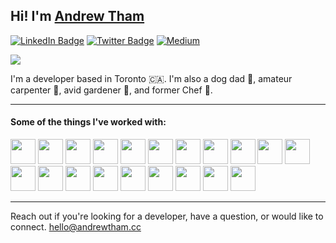 ## Hi! I'm [Andrew Tham](https://andrewtham.cc)

[<img src="https://img.shields.io/badge/LinkedIn-blue?style=for-the-badge&logo=linkedin&logoColor=white" alt="LinkedIn Badge"/>](https://www.linkedin.com/in/andrewthamcc)
[<img src="https://img.shields.io/badge/Twitter-blue?style=for-the-badge&logo=twitter&logoColor=white" alt="Twitter Badge"/>](https://twitter.com/andrew_tham)
[<img src="https://img.shields.io/badge/Medium-12100E?style=for-the-badge&logo=medium&logoColor=white" alt="Medium"/>](https://medium.com/@andrew.tham.cc)

![](https://user-images.githubusercontent.com/45271739/193426162-4261d4ab-33f5-4ae0-9ec7-03a40d96c705.png)

I'm a developer based in Toronto 🇨🇦. I'm also a dog dad 🐶, amateur carpenter 🔨, avid gardener 🌱, and former Chef 🍜.

<hr />

#### Some of the things I've worked with:
<div>
  <img src="https://cdn.jsdelivr.net/gh/devicons/devicon/icons/html5/html5-original.svg" height="40px" width="40px"/>
  <img src="https://cdn.jsdelivr.net/gh/devicons/devicon/icons/css3/css3-original.svg" height="40px" width="40px" />
  <img src="https://cdn.jsdelivr.net/gh/devicons/devicon/icons/sass/sass-original.svg" height="40px" width="40px" />
  <img src="https://cdn.jsdelivr.net/gh/devicons/devicon/icons/javascript/javascript-original.svg" height="40px" width="40px" />
  <img src="https://cdn.jsdelivr.net/gh/devicons/devicon/icons/typescript/typescript-original.svg" height="40px" width="40px" />
  <img src="https://cdn.jsdelivr.net/gh/devicons/devicon/icons/jest/jest-plain.svg" height="40px" width="40px"/>
  <img src="https://cdn.jsdelivr.net/gh/devicons/devicon/icons/gatsby/gatsby-plain.svg" height="40px" width="40px"/>
  <img src="https://cdn.jsdelivr.net/gh/devicons/devicon/icons/react/react-original.svg" height="40px" width="40px" />
  <img src="https://cdn.jsdelivr.net/gh/devicons/devicon/icons/tailwindcss/tailwindcss-original-wordmark.svg" height="40px" width="40px" />
  <img src="https://cdn.jsdelivr.net/gh/devicons/devicon/icons/graphql/graphql-plain.svg" height="40px" width="40px"/>
  <img src="https://cdn.jsdelivr.net/gh/devicons/devicon/icons/redux/redux-original.svg" height="40px" width="40px"/>
  <img src="https://cdn.jsdelivr.net/gh/devicons/devicon/icons/storybook/storybook-original.svg" height="40px" width="40px"/>
  <img src="https://cdn.jsdelivr.net/gh/devicons/devicon/icons/nodejs/nodejs-original.svg" height="40px" width="40px"/>
  <img src="https://cdn.jsdelivr.net/gh/devicons/devicon/icons/express/express-original.svg" height="40px/ width="40px">
  <img src="https://cdn.jsdelivr.net/gh/devicons/devicon/icons/firebase/firebase-plain.svg" height="40px" width="40px"/>
  <img src="https://cdn.jsdelivr.net/gh/devicons/devicon/icons/mongodb/mongodb-original.svg" height="40px" width="40px"/>
  <img src="https://cdn.jsdelivr.net/gh/devicons/devicon/icons/postgresql/postgresql-original.svg" height="40px" width="40px"/>
  <img src="https://cdn.jsdelivr.net/gh/devicons/devicon/icons/docker/docker-original.svg" height="40px" width="40px" />
  <img src="https://cdn.jsdelivr.net/gh/devicons/devicon/icons/git/git-original.svg" height="40px" width="40px" />
  <img src="https://cdn.jsdelivr.net/gh/devicons/devicon/icons/github/github-original.svg" height="40px" width="40px" />
</div>

<hr>

Reach out if you're looking for a developer, have a question, or would like to connect. [hello@andrewtham.cc](mailto:hello@andrewtham.cc)
